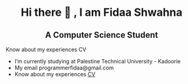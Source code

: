 <style>
  h1, h2 { 
    text-align: center; 
    border-bottom: 0; 
  }
</style>

<h1>Hi there 👋 , I am Fidaa Shwahna</h1>
<h2>A Computer Science Student</h2>

<p>Know about my experiences CV</p>
<ul>
  <li>I’m currently studying at Palestine Technical University - Kadoorie</li>
  <li>My email programmerfidaa@gmail.com</li>
  <li>Know about my experiences <a href="https://drive.google.com/file/d/1rhfLAVdVtq5SThTtNr-JQRmVrCv1poQk/view?usp=sharing">CV</a></li>
</ul>
